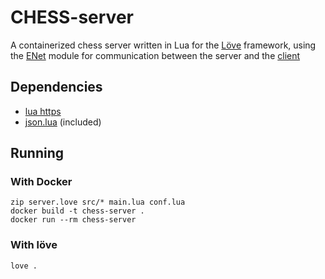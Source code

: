 # CHESS-server

A containerized chess server written in Lua for the [Löve](https://love2d.org/) framework, using the [ENet](https://leafo.net/lua-enet/) module for communication between the server and the [client](https://github.com/Waissi/chess-client)  

## Dependencies

- [lua https](https://github.com/love2d/lua-https)
- [json.lua](https://github.com/rxi/json.lua) (included)

## Running

### With Docker
```
zip server.love src/* main.lua conf.lua
docker build -t chess-server .
docker run --rm chess-server
```
### With löve
```
love .
```
